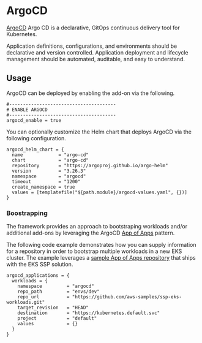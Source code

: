 # ArgoCD

[ArgoCD](https://argo-cd.readthedocs.io/en/stable/) Argo CD is a declarative, GitOps continuous delivery tool for Kubernetes.

Application definitions, configurations, and environments should be declarative and version controlled. Application deployment and lifecycle management should be automated, auditable, and easy to understand.

## Usage

ArgoCD can be deployed by enabling the add-on via the following.

```hcl
#---------------------------------------
# ENABLE ARGOCD
#---------------------------------------
argocd_enable = true
```

You can optionally customize the Helm chart that deploys ArgoCD via the following configuration.

```hcl
argocd_helm_chart = {
  name             = "argo-cd"
  chart            = "argo-cd"
  repository       = "https://argoproj.github.io/argo-helm"
  version          = "3.26.3"
  namespace        = "argocd"
  timeout          = "1200"
  create_namespace = true
  values = [templatefile("${path.module}/argocd-values.yaml", {})]
}
```

### Boostrapping

The framework provides an approach to bootstraping workloads and/or additional add-ons by leveraging the ArgoCD [App of Apps](https://argo-cd.readthedocs.io/en/stable/operator-manual/cluster-bootstrapping/) pattern.

 The following code example demonstrates how you can supply information for a repository in order to bootstrap multiple workloads in a new EKS cluster. The example leverages a [sample App of Apps repository](https://github.com/aws-samples/ssp-eks-workloads.git) that ships with the EKS SSP solution.

```hcl
argocd_applications = {
  workloads = {
    namespace         = "argocd"
    repo_path         = "envs/dev"
    repo_url          = "https://github.com/aws-samples/ssp-eks-workloads.git"
    target_revision   = "HEAD"
    destination       = "https://kubernetes.default.svc"
    project           = "default"
    values            = {}
  }
}
```
